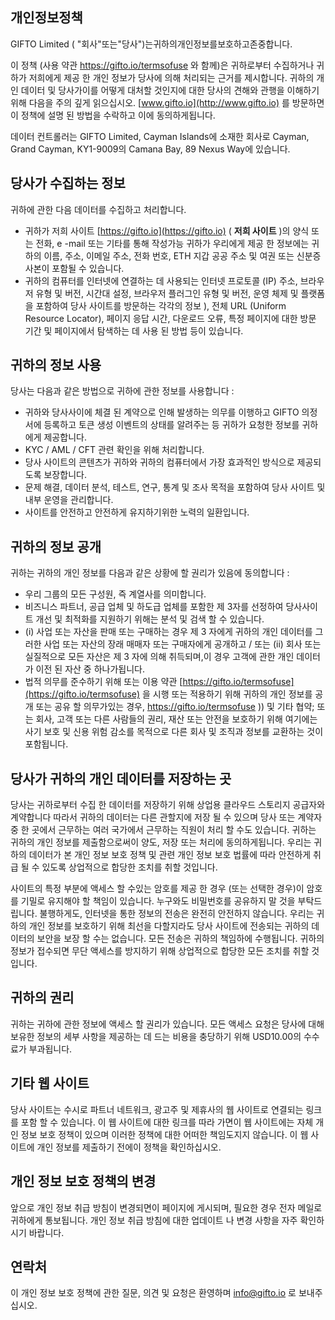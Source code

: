 ## 개인정보정책

GIFTO Limited ( "회사"또는"당사")는귀하의개인정보를보호하고존중합니다.

이 정책 (사용 약관 https://gifto.io/termsofuse 와 함께)은 귀하로부터 수집하거나 귀하가 저희에게 제공 한 개인 정보가 당사에 의해 처리되는 근거를 제시합니다. 귀하의 개인 데이터 및 당사가이를 어떻게 대처할 것인지에 대한 당사의 견해와 관행을 이해하기 위해 다음을 주의 깊게 읽으십시오. [www.gifto.io](http://www.gifto.io) 를 방문하면이 정책에 설명 된 방법을 수락하고 이에 동의하게됩니다.


데이터 컨트롤러는 GIFTO Limited, Cayman Islands에 소재한 회사로 Cayman, Grand Cayman, KY1-9009의 Camana Bay, 89 Nexus Way에 있습니다.


## 당사가 수집하는 정보

귀하에 관한 다음 데이터를 수집하고 처리합니다.


* 귀하가 저희 사이트 [https://gifto.io](https://gifto.io) ( **저희 사이트** )의 양식 또는 전화, e -mail 또는 기타를 통해 작성가능 귀하가 우리에게 제공 한 정보에는 귀하의 이름, 주소, 이메일 주소, 전화 번호, ETH 지갑 공공 주소 및 여권 또는 신분증 사본이 포함될 수 있습니다.
* 귀하의 컴퓨터를 인터넷에 연결하는 데 사용되는 인터넷 프로토콜 (IP) 주소, 브라우저 유형 및 버전, 시간대 설정, 브라우저 플러그인 유형 및 버전, 운영 체제 및 플랫폼을 포함하여 당사 사이트를 방문하는 각각의 정보 ), 전체 URL (Uniform Resource Locator), 페이지 응답 시간, 다운로드 오류, 특정 페이지에 대한 방문 기간 및 페이지에서 탐색하는 데 사용 된 방법 등이 있습니다.

## 귀하의 정보 사용

당사는 다음과 같은 방법으로 귀하에 관한 정보를 사용합니다 :

* 귀하와 당사사이에 체결 된 계약으로 인해 발생하는 의무를 이행하고 GIFTO 의정서에 등록하고 토큰 생성 이벤트의 상태를 알려주는 등 귀하가 요청한 정보를 귀하에게 제공합니다.
* KYC / AML / CFT 관련 확인을 위해 처리합니다.
* 당사 사이트의 콘텐츠가 귀하와 귀하의 컴퓨터에서 가장 효과적인 방식으로 제공되도록 보장합니다.
* 문제 해결, 데이터 분석, 테스트, 연구, 통계 및 조사 목적을 포함하여 당사 사이트 및 내부 운영을 관리합니다.
* 사이트를 안전하고 안전하게 유지하기위한 노력의 일환입니다.

## 귀하의 정보 공개

귀하는 귀하의 개인 정보를 다음과 같은 상황에  할 권리가 있음에 동의합니다 :

* 우리 그룹의 모든 구성원, 즉 계열사를 의미합니다.
* 비즈니스 파트너, 공급 업체 및 하도급 업체를 포함한 제 3자를 선정하여 당사사이트 개선 및 최적화를 지원하기 위해는 분석 및 검색 할 수 있습니다.
* (i) 사업 또는 자산을 판매 또는 구매하는 경우 제 3 자에게 귀하의 개인 데이터를 그러한 사업 또는 자산의 장래 매매자 또는 구매자에게 공개하고 / 또는 (ii) 회사 또는 실질적으로 모든 자산은 제 3 자에 의해 취득되며,이 경우 고객에 관한 개인 데이터가 이전 된 자산 중 하나가됩니다.
* 법적 의무를 준수하기 위해 또는 이용 약관 [https://gifto.io/termsofuse](https://gifto.io/termsofuse) 을 시행 또는 적용하기 위해 귀하의 개인 정보를 공개 또는 공유 할 의무가있는 경우, https://gifto.io/termsofuse )) 및 기타 협약; 또는 회사, 고객 또는 다른 사람들의 권리, 재산 또는 안전을 보호하기 위해 여기에는 사기 보호 및 신용 위험 감소를 목적으로 다른 회사 및 조직과 정보를 교환하는 것이 포함됩니다.

## 당사가 귀하의 개인 데이터를 저장하는 곳

당사는 귀하로부터 수집 한 데이터를 저장하기 위해 상업용 클라우드 스토리지 공급자와 계약합니다 따라서 귀하의 데이터는 다른 관할지에 저장 될 수 있으며 당사 또는 계약자 중 한 곳에서 근무하는 여러 국가에서 근무하는 직원이 처리 할 수도 있습니다. 귀하는 귀하의 개인 정보를 제출함으로써이 양도, 저장 또는 처리에 동의하게됩니다. 우리는 귀하의 데이터가 본 개인 정보 보호 정책 및 관련 개인 정보 보호 법률에 따라 안전하게 취급 될 수 있도록 상업적으로 합당한 조치를 취할 것입니다.

사이트의 특정 부분에 액세스 할 수있는 암호를 제공 한 경우 (또는 선택한 경우)이 암호를 기밀로 유지해야 할 책임이 있습니다. 누구와도 비밀번호를 공유하지 말 것을 부탁드립니다. 불행하게도, 인터넷을 통한 정보의 전송은 완전히 안전하지 않습니다. 우리는 귀하의 개인 정보를 보호하기 위해 최선을 다할지라도 당사 사이트에 전송되는 귀하의 데이터의 보안을 보장 할 수는 없습니다. 모든 전송은 귀하의 책임하에 수행됩니다. 귀하의 정보가 접수되면 무단 액세스를 방지하기 위해 상업적으로 합당한 모든 조치를 취할 것입니다.

## 귀하의 권리

귀하는 귀하에 관한 정보에 액세스 할 권리가 있습니다. 모든 액세스 요청은 당사에 대해 보유한 정보의 세부 사항을 제공하는 데 드는 비용을 충당하기 위해 USD10.00의 수수료가 부과됩니다.

## 기타 웹 사이트

당사 사이트는 수시로 파트너 네트워크, 광고주 및 제휴사의 웹 사이트로 연결되는 링크를 포함 할 수 있습니다. 이 웹 사이트에 대한 링크를 따라 가면이 웹 사이트에는 자체 개인 정보 보호 정책이 있으며 이러한 정책에 대한 어떠한 책임도지지 않습니다. 이 웹 사이트에 개인 정보를 제출하기 전에이 정책을 확인하십시오.

## 개인 정보 보호 정책의 변경

앞으로 개인 정보 취급 방침이 변경되면이 페이지에 게시되며, 필요한 경우 전자 메일로 귀하에게 통보됩니다. 개인 정보 취급 방침에 대한 업데이트 나 변경 사항을 자주 확인하시기 바랍니다.

## 연락처

이 개인 정보 보호 정책에 관한 질문, 의견 및 요청은 환영하며 [info@gifto.io](mailto:info@gifto.io)  로 보내주십시오.